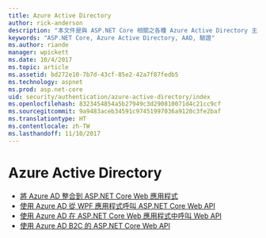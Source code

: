 ```yaml
---
title: Azure Active Directory
author: rick-anderson
description: "本文件是與 ASP.NET Core 相關之各種 Azure Active Directory 主題的目錄。"
keywords: "ASP.NET Core, Azure Active Directory, AAD, 驗證"
ms.author: riande
manager: wpickett
ms.date: 10/4/2017
ms.topic: article
ms.assetid: bd272e10-7b7d-43cf-85e2-42a7f87fedb5
ms.technology: aspnet
ms.prod: asp.net-core
uid: security/authentication/azure-active-directory/index
ms.openlocfilehash: 8323454854a5b27949c3d290810071d4c21cc9cf
ms.sourcegitcommit: 9a9483aceb34591c97451997036a9120c3fe2baf
ms.translationtype: HT
ms.contentlocale: zh-TW
ms.lasthandoff: 11/10/2017
---
```

# <a name="azure-active-directory"></a>Azure Active Directory

* [將 Azure AD 整合到 ASP.NET Core Web 應用程式](https://azure.microsoft.com/documentation/samples/active-directory-dotnet-webapp-openidconnect-aspnetcore/)
* [使用 Azure AD 從 WPF 應用程式呼叫 ASP.NET Core Web API](https://azure.microsoft.com/documentation/samples/active-directory-dotnet-native-aspnetcore/)
* [使用 Azure AD 在 ASP.NET Core Web 應用程式中呼叫 Web API](https://azure.microsoft.com/documentation/samples/active-directory-dotnet-webapp-webapi-openidconnect-aspnetcore/)
* [使用 Azure AD B2C 的 ASP.NET Core Web API](https://azure.microsoft.com/resources/samples/active-directory-b2c-dotnetcore-webapi/)

